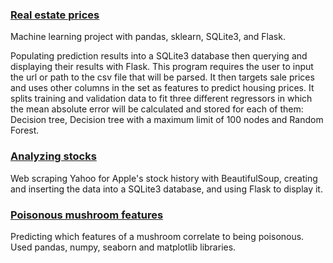 ### [Real estate prices](https://github.com/Apl223/College_and-Machine-Learning-projects/tree/main/RealEstatePrices)
Machine learning project with pandas, sklearn, SQLite3, and Flask.

Populating prediction results into a SQLite3 database then querying and displaying their results with Flask. This program requires the user to input the url or path to the csv file that will be parsed. It then targets sale prices and uses other columns in the set as features to predict housing prices. It splits training and validation data to fit three different regressors in which the mean absolute error will be calculated and stored for each of them: Decision tree, Decision tree with a maximum limit of 100 nodes and Random Forest.

### [Analyzing stocks](https://github.com/Apl223/College_and-Machine-Learning-projects/tree/main/AnalyzingStocks-main)
Web scraping Yahoo for Apple's stock history with BeautifulSoup, creating and inserting the data into a SQLite3 database, and using Flask to display it.

### [Poisonous mushroom features](https://github.com/Apl223/College_and-Machine-Learning-projects/tree/main/Mushrooms)
Predicting which features of a mushroom correlate to being poisonous. Used pandas, numpy, seaborn and matplotlib libraries.
